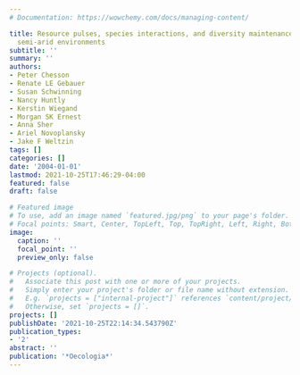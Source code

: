 ```yaml
---
# Documentation: https://wowchemy.com/docs/managing-content/

title: Resource pulses, species interactions, and diversity maintenance in arid and
  semi-arid environments
subtitle: ''
summary: ''
authors:
- Peter Chesson
- Renate LE Gebauer
- Susan Schwinning
- Nancy Huntly
- Kerstin Wiegand
- Morgan SK Ernest
- Anna Sher
- Ariel Novoplansky
- Jake F Weltzin
tags: []
categories: []
date: '2004-01-01'
lastmod: 2021-10-25T17:46:29-04:00
featured: false
draft: false

# Featured image
# To use, add an image named `featured.jpg/png` to your page's folder.
# Focal points: Smart, Center, TopLeft, Top, TopRight, Left, Right, BottomLeft, Bottom, BottomRight.
image:
  caption: ''
  focal_point: ''
  preview_only: false

# Projects (optional).
#   Associate this post with one or more of your projects.
#   Simply enter your project's folder or file name without extension.
#   E.g. `projects = ["internal-project"]` references `content/project/deep-learning/index.md`.
#   Otherwise, set `projects = []`.
projects: []
publishDate: '2021-10-25T22:14:34.543790Z'
publication_types:
- '2'
abstract: ''
publication: '*Oecologia*'
---
```

